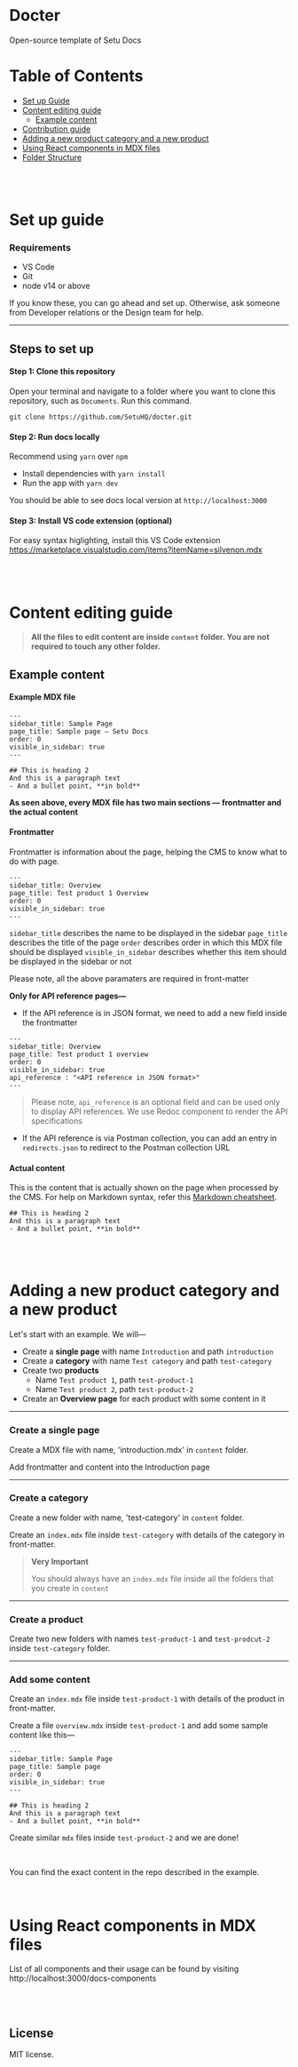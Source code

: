 # Docter

Open-source template of Setu Docs

# Table of Contents

-   [Set up Guide](#set-up-guide)
-   [Content editing guide](#content-editing-guide)
    -   [Example content](#example-content)
-   [Contribution guide](#contribution-guide)
-   [Adding a new product category and a new product](#adding-a-new-product-category-and-a-new-product)
-   [Using React components in MDX files](#using-react-components-in-mdx-files)
-   [Folder Structure](#folder-structure)

<br />
<br />

# Set up guide

### Requirements

-   VS Code
-   Git
-   node v14 or above

If you know these, you can go ahead and set up. Otherwise, ask someone from Developer relations or the Design team for help.

---

## Steps to set up

#### Step 1: Clone this repository

Open your terminal and navigate to a folder where you want to clone this repository, such as `Documents`. Run this command.

`git clone https://github.com/SetuHQ/docter.git`

#### Step 2: Run docs locally

Recommend using `yarn` over `npm`

-   Install dependencies with `yarn install`
-   Run the app with `yarn dev`

You should be able to see docs local version at `http://localhost:3000`

#### Step 3: Install VS code extension (optional)

For easy syntax higlighting, install this VS Code extension https://marketplace.visualstudio.com/items?itemName=silvenon.mdx

<br />
<br />

# Content editing guide

> **All the files to edit content are inside `content` folder. You are not required to touch any other folder.**

## Example content

#### Example MDX file

```
---
sidebar_title: Sample Page
page_title: Sample page — Setu Docs
order: 0
visible_in_sidebar: true
---

## This is heading 2
And this is a paragraph text
- And a bullet point, **in bold**
```

**As seen above, every MDX file has two main sections — frontmatter and the actual content**

#### Frontmatter

Frontmatter is information about the page, helping the CMS to know what to do with page.

```
---
sidebar_title: Overview
page_title: Test product 1 Overview
order: 0
visible_in_sidebar: true
---
```

`sidebar_title` describes the name to be displayed in the sidebar
`page_title` describes the title of the page
`order` describes order in which this MDX file should be displayed
`visible_in_sidebar` describes whether this item should be displayed in the sidebar or not

Please note, all the above paramaters are required in front-matter

**Only for API reference pages—**

-   If the API reference is in JSON format, we need to add a new field inside the frontmatter

```
---
sidebar_title: Overview
page_title: Test product 1 overview
order: 0
visible_in_sidebar: true
api_reference : "<API reference in JSON format>"
---
```

> Please note, `api_reference` is an optional field and can be used only to display API references. We use Redoc component to render the API specifications

-   If the API reference is via Postman collection, you can add an entry in `redirects.json` to redirect to the Postman collection URL

#### Actual content

This is the content that is actually shown on the page when processed by the CMS. For help on Markdown syntax, refer this [Markdown cheatsheet](https://www.markdownguide.org/cheat-sheet/).

```
## This is heading 2
And this is a paragraph text
- And a bullet point, **in bold**
```

<br />
<br />

# Adding a new product category and a new product

Let's start with an example. We will—

-   Create a **single page** with name `Introduction` and path `introduction`
-   Create a **category** with name `Test category` and path `test-category`
-   Create two **products**
    -   Name `Test product 1`, path `test-product-1`
    -   Name `Test product 2`, path `test-product-2`
-   Create an **Overview page** for each product with some content in it

---

### Create a single page

Create a MDX file with name, 'introduction.mdx' in `content` folder.

Add frontmatter and content into the Introduction page

---

### Create a category

Create a new folder with name, 'test-category' in `content` folder.

Create an `index.mdx` file inside `test-category` with details of the category in front-matter.

> **Very Important**
>
> You should always have an `index.mdx` file inside all the folders that you create in `content`

---

### Create a product

Create two new folders with names `test-product-1` and `test-prodcut-2` inside `test-category` folder.

---

### Add some content

Create an `index.mdx` file inside `test-product-1` with details of the product in front-matter.

Create a file `overview.mdx` inside `test-product-1` and add some sample content like this—

```
---
sidebar_title: Sample Page
page_title: Sample page
order: 0
visible_in_sidebar: true
---

## This is heading 2
And this is a paragraph text
- And a bullet point, **in bold**
```

Create similar `mdx` files inside `test-product-2` and we are done!

<br />

You can find the exact content in the repo described in the example.

<br>

# Using React components in MDX files

List of all components and their usage can be found by visiting http://localhost:3000/docs-components

<br />
<br />

## License

MIT license.
